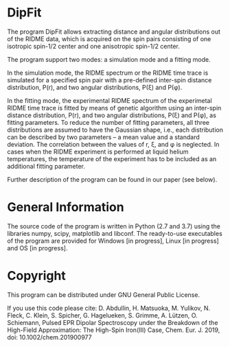 DipFit
=========
The program DipFit allows extracting distance and angular distributions out of the RIDME data, which is acquired on the spin pairs consisting of one isotropic spin-1/2 center and one anisotropic spin-1/2 center.

The program support two modes: a simulation mode and a fitting mode.

In the simulation mode, the RIDME spectrum or the RIDME time trace is simulated for a specified spin pair with a pre-defined inter-spin distance distribution, P(r), and two angular distributions, P(ξ) and P(φ). 

In the fitting mode, the experimental RIDME spectrum of the experimetal RIDME time trace is fitted by means of genetic algorithm using an inter-spin  distance distribution, P(r), and two angular distributions, P(ξ) and P(φ), as fitting parameters. To reduce the number of fitting parameters, all three distributions are assumed to have the Gaussian shape, i.e., each distribution can be described by two parameters – a mean value and a standard deviation. The correlation between the values of r, ξ, and φ is neglected. In cases when the RIDME experiment is performed at liquid helium temperatures, the temperature of the experiment has to be included as an additional fitting parameter.

Further description of the program can be found in our paper (see below).

General Information
=========
The source code of the program is written in Python (2.7 and 3.7) using the libraries numpy, scipy, matplotlib and libconf. 
The ready-to-use executables of the program are provided for Windows [in progress], Linux [in progress] and OS [in progress].

Copyright
=========
This program can be distributed under GNU General Public License.

If you use this code please cite: D. Abdullin, H. Matsuoka, M. Yulikov, N. Fleck, C. Klein, S. Spicher, G. Hagelueken, S. Grimme, A. Lützen, O. Schiemann, Pulsed EPR Dipolar Spectroscopy under the Breakdown of the High-Field Approximation: The High-Spin Iron(III) Case,
Chem. Eur. J. 2019, doi: 10.1002/chem.201900977

